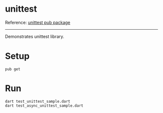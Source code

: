 # unittest

Reference: [unittest pub package](https://pub.dartlang.org/packages/unittest)

---

Demonstrates unittest library.

# Setup

```
pub get
```

# Run

```
dart test_unittest_sample.dart
dart test_async_unittest_sample.dart
```
